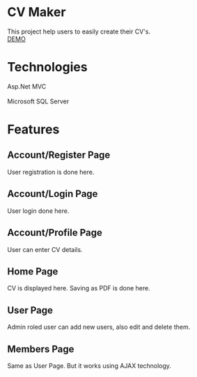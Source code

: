# CV Maker
This project help users to easily create their CV's.<br />
[DEMO](https://youtu.be/CgJcRoAJAz8)<br />
# Technologies
Asp.Net MVC <br /> <br />
Microsoft SQL Server
# Features
## Account/Register Page
User registration is done here.
## Account/Login Page
User login done here.
## Account/Profile Page
User can enter CV details.
## Home Page
CV is displayed here. Saving as PDF is done here.
## User Page
Admin roled user can add new users, also edit and delete them.
## Members Page
Same as User Page. But it works using AJAX technology.


